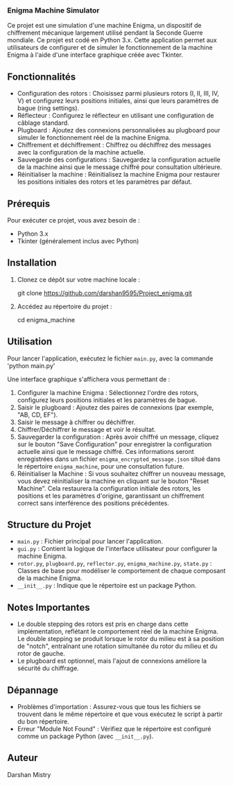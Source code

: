 
### Enigma Machine Simulator

Ce projet est une simulation d'une machine Enigma, un dispositif de chiffrement mécanique largement utilisé pendant la Seconde Guerre mondiale. Ce projet est codé en Python 3.x. Cette application permet aux utilisateurs de configurer et de simuler le fonctionnement de la machine Enigma à l'aide d'une interface graphique créée avec Tkinter.

## Fonctionnalités

- Configuration des rotors : Choisissez parmi plusieurs rotors (I, II, III, IV, V) et configurez leurs positions initiales, ainsi que leurs paramètres de bague (ring settings).
- Réflecteur : Configurez le réflecteur en utilisant une configuration de câblage standard.
- Plugboard : Ajoutez des connexions personnalisées au plugboard pour simuler le fonctionnement réel de la machine Enigma.
- Chiffrement et déchiffrement : Chiffrez ou déchiffrez des messages avec la configuration de la machine actuelle.
- Sauvegarde des configurations : Sauvegardez la configuration actuelle de la machine ainsi que le message chiffré pour consultation ultérieure.
- Réinitialiser la machine : Réinitialisez la machine Enigma pour restaurer les positions initiales des rotors et les paramètres par défaut.

## Prérequis

Pour exécuter ce projet, vous avez besoin de :

- Python 3.x
- Tkinter (généralement inclus avec Python)

## Installation

1. Clonez ce dépôt sur votre machine locale :
  
   git clone https://github.com/darshan9595/Project_enigma.git
  
2. Accédez au répertoire du projet :
  
   cd enigma_machine
  

## Utilisation

Pour lancer l'application, exécutez le fichier `main.py`, avec la commande  'python main.py'



Une interface graphique s'affichera vous permettant de :

1. Configurer la machine Enigma : Sélectionnez l'ordre des rotors, configurez leurs positions initiales et les paramètres de bague.
2. Saisir le plugboard : Ajoutez des paires de connexions (par exemple, "AB, CD, EF").
3. Saisir le message à chiffrer ou déchiffrer.
4. Chiffrer/Déchiffrer le message et voir le résultat.
5. Sauvegarder la configuration : Après avoir chiffré un message, cliquez sur le bouton "Save Configuration" pour enregistrer la configuration actuelle ainsi que le message chiffré. Ces informations seront enregistrées dans un fichier `enigma_encrypted_message.json` situé dans le répertoire `enigma_machine`, pour une consultation future.
6. Réinitialiser la Machine : Si vous souhaitez chiffrer un nouveau message, vous devez réinitialiser la machine en cliquant sur le bouton "Reset Machine". Cela restaurera la configuration initiale des rotors, les positions et les paramètres d'origine, garantissant un chiffrement correct sans interférence des positions précédentes.

## Structure du Projet

- `main.py` : Fichier principal pour lancer l'application.
- `gui.py` : Contient la logique de l'interface utilisateur pour configurer la machine Enigma.
- `rotor.py`, `plugboard.py`, `reflector.py`, `enigma_machine.py`, `state.py` : Classes de base pour modéliser le comportement de chaque composant de la machine Enigma.
- `__init__.py` : Indique que le répertoire est un package Python.

## Notes Importantes

- Le double stepping des rotors est pris en charge dans cette implémentation, reflétant le comportement réel de la machine Enigma. Le double stepping se produit lorsque le rotor du milieu est à sa position de "notch", entraînant une rotation simultanée du rotor du milieu et du rotor de gauche.
- Le plugboard est optionnel, mais l'ajout de connexions améliore la sécurité du chiffrage.

## Dépannage

- Problèmes d'importation : Assurez-vous que tous les fichiers se trouvent dans le même répertoire et que vous exécutez le script à partir du bon répertoire.
- Erreur "Module Not Found" : Vérifiez que le répertoire est configuré comme un package Python (avec `__init__.py`).

## Auteur

Darshan Mistry

